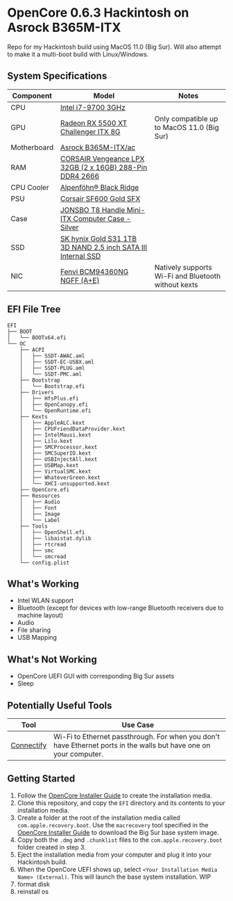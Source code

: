 # OpenCore 0.6.3 Hackintosh on Asrock B365M-ITX

Repo for my Hackintosh build using MacOS 11.0 (Big Sur). Will also attempt to make it a multi-boot build with Linux/Windows.

## System Specifications

| Component   | Model                                                                                                                                                         | Notes                                             |
|-------------|---------------------------------------------------------------------------------------------------------------------------------------------------------------|---------------------------------------------------|
| CPU         | [Intel i7-9700 3GHz](https://ark.intel.com/content/www/us/en/ark/products/191792/intel-core-i7-9700-processor-12m-cache-up-to-4-70-ghz.html)                  |                                                   |
| GPU         | [Radeon RX 5500 XT Challenger ITX 8G](https://www.asrock.com/Graphics-Card/AMD/Radeon%20RX%205500%20XT%20Challenger%20ITX%208G/)                                              | Only compatible up to MacOS 11.0 (Big Sur)   |
| Motherboard | [Asrock B365M-ITX/ac](https://www.asrock.com/MB/Intel/B365M-ITXac/index.asp)                                                                                  |                                                   |
| RAM         | [CORSAIR Vengeance LPX 32GB (2 x 16GB) 288-Pin DDR4 2666](https://www.corsair.com/us/en/Categories/Products/Memory/VENGEANCE-LPX/p/CMK32GX4M2A2666C16)        |                                                   |
| CPU Cooler  | [Alpenföhn® Black Ridge](https://www.alpenfoehn.de/produkte/cpu-kuehler/black-ridge)                                                                          |                                                   |
| PSU         | [Corsair SF600 Gold SFX](https://www.corsair.com/us/en/Categories/Products/Power-Supply-Units/SF-Series%E2%84%A2-80-PLUS-Gold-Power-Supplies/p/CP-9020105-NA) |                                                   |
| Case        | [JONSBO T8 Handle Mini-ITX Computer Case - Silver](https://www.jonsbo.com/en/products/t8silver.html)                                                          
| SSD         | [SK hynix Gold S31 1TB 3D NAND 2.5 inch SATA III Internal SSD](https://ssd.skhynix.com/GoldS31.html)
| NIC         | [Fenvi BCM94360NG NGFF (A+E)](https://smile.amazon.com/gp/product/B083YXS7VF/ref=ppx_yo_dt_b_asin_title_o04_s00?ie=UTF8&psc=1) | Natively supports Wi-Fi and Bluetooth without kexts      

## EFI File Tree

```
EFI
├── BOOT
│   └── BOOTx64.efi
└── OC
    ├── ACPI
    │   ├── SSDT-AWAC.aml
    │   ├── SSDT-EC-USBX.aml
    │   ├── SSDT-PLUG.aml
    │   └── SSDT-PMC.aml
    ├── Bootstrap
    │   └── Bootstrap.efi
    ├── Drivers
    │   ├── HfsPlus.efi
    │   ├── OpenCanopy.efi
    │   └── OpenRuntime.efi
    ├── Kexts
    │   ├── AppleALC.kext
    │   ├── CPUFriendDataProvider.kext
    │   ├── IntelMausi.kext
    │   ├── Lilu.kext
    │   ├── SMCProcessor.kext
    │   ├── SMCSuperIO.kext
    │   ├── USBInjectAll.kext
    │   ├── USBMap.kext
    │   ├── VirtualSMC.kext
    │   ├── WhateverGreen.kext
    │   └── XHCI-unsupported.kext
    ├── OpenCore.efi
    ├── Resources
    │   ├── Audio
    │   ├── Font
    │   ├── Image
    │   └── Label
    ├── Tools
    │   ├── OpenShell.efi
    │   ├── libaistat.dylib
    │   ├── rtcread
    │   ├── smc
    │   └── smcread
    └── config.plist
```

## What's Working
* Intel WLAN support
* Bluetooth (except for devices with low-range Bluetooth receivers due to machine layout)
* Audio
* File sharing
* USB Mapping
## What's Not Working
* OpenCore UEFI GUI with corresponding Big Sur assets
* Sleep

## Potentially Useful Tools
| Tool                                     | Use Case                                                                                                          |
|------------------------------------------|-------------------------------------------------------------------------------------------------------------------|
| [Connectify](https://www.connectify.me/) | Wi-Fi to Ethernet passthrough. For when you don't have Ethernet ports in the walls but have one on your computer. |

## Getting Started
1. Follow the [OpenCore Installer Guide](https://dortania.github.io/OpenCore-Install-Guide/installer-guide/) to create the installation media.
2. Clone this repository, and copy the `EFI` directory and its contents to your installation media.
3. Create a folder at the root of the installation media called `com.apple.recovery.boot`. Use the `macrecovery` tool specified in the [OpenCore Installer Guide](https://dortania.github.io/OpenCore-Install-Guide/installer-guide/) to download the Big Sur base system image.
4. Copy both the `.dmg` and `.chunklist` files to the `com.apple.recovery.boot` folder created in step 3.
5. Eject the installation media from your computer and plug it into your Hackintosh build.
6. When the OpenCore UEFI shows up, select `<Your Installation Media Name> (External)`. This will launch the base system installation.
WIP
7. format disk
8. reinstall os
